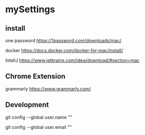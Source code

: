 # mySettings

## install

one password
https://1password.com/downloads/mac/

docker
https://docs.docker.com/docker-for-mac/install/

InteliJ
https://www.jetbrains.com/idea/download/#section=mac

## Chrome Extension

grammarly
https://www.grammarly.com/

## Development

git config --global user.name ""

git config --global user.email ""



